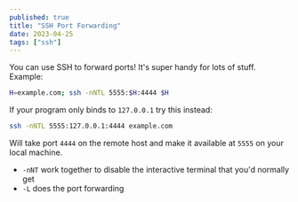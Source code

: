 ```yaml
---
published: true
title: "SSH Port Forwarding"
date: 2023-04-25
tags: ["ssh"]
---
```


You can use SSH to forward ports! It's super handy for lots of stuff. Example:

```bash
H=example.com; ssh -nNTL 5555:$H:4444 $H
```

If your program only binds to `127.0.0.1` try this instead:

```bash
ssh -nNTL 5555:127.0.0.1:4444 example.com
```

Will take port `4444` on the remote host and make it available at `5555` on your local machine.

- `-nNT` work together to disable the interactive terminal that you'd normally get
- `-L` does the port forwarding
